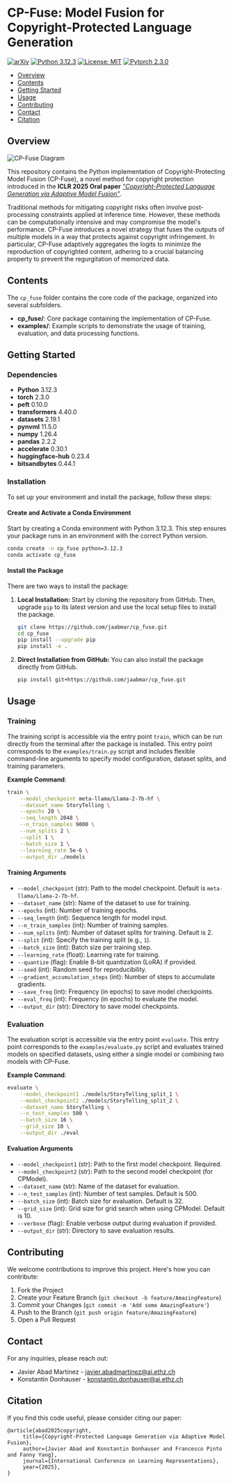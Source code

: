 # CP-Fuse: Model Fusion for Copyright-Protected Language Generation

[![arXiv](https://img.shields.io/badge/stat.ML-arXiv%3A2412.06619-B31B1B.svg)](https://arxiv.org/abs/2412.06619)
[![Python 3.12.3](https://img.shields.io/badge/python-3.12.3-blue.svg)](https://python.org/downloads/release/python-3123/)
[![License: MIT](https://img.shields.io/badge/License-MIT-yellow.svg)](LICENSE)
[![Pytorch 2.3.0](https://img.shields.io/badge/pytorch-2.3.0-green.svg)](https://pytorch.org/)


* [Overview](#overview)
* [Contents](#contents)
* [Getting Started](#getting-started)
* [Usage](#usage)
* [Contributing](#contributing)
* [Contact](#contact)
* [Citation](#citation)

## Overview

![CP-Fuse Diagram](./cp_fuse.png)

This repository contains the Python implementation of Copyright-Protecting Model Fusion (CP-Fuse), a novel method for copyright protection introduced in the **ICLR 2025 Oral paper** [*"Copyright-Protected Language Generation via Adaptive Model Fusion"*](https://arxiv.org/abs/2412.06619). 

Traditional methods for mitigating copyright risks often involve post-processing constraints applied at inference time. However, these methods can be computationally intensive and may compromise the model's performance. CP-Fuse introduces a novel strategy that fuses the outputs of multiple models in a way that protects against copyright infringement. In particular, CP-Fuse adaptively aggregates the logits to minimize the reproduction of copyrighted content, adhering to a crucial balancing property to prevent the regurgitation of memorized data.

## Contents

The `cp_fuse` folder contains the core code of the package, organized into several subfolders.

- **cp_fuse/**: Core package containing the implementation of CP-Fuse.
- **examples/**: Example scripts to demonstrate the usage of training, evaluation, and data processing functions.

## Getting Started

### Dependencies

- **Python** 3.12.3
- **torch** 2.3.0
- **peft** 0.10.0
- **transformers** 4.40.0
- **datasets** 2.19.1
- **pynvml** 11.5.0
- **numpy** 1.26.4
- **pandas** 2.2.2
- **accelerate** 0.30.1
- **huggingface-hub** 0.23.4
- **bitsandbytes** 0.44.1

### Installation

To set up your environment and install the package, follow these steps:

#### Create and Activate a Conda Environment

Start by creating a Conda environment with Python 3.12.3. This step ensures your package runs in an environment with the correct Python version. 
```bash
conda create -n cp_fuse python=3.12.3
conda activate cp_fuse
```
#### Install the Package

There are two ways to install the package:

1. **Local Installation:**
   Start by cloning the repository from GitHub. Then, upgrade `pip` to its latest version and use the local setup files to install the package.
   ```bash
   git clone https://github.com/jaabmar/cp_fuse.git
   cd cp_fuse
   pip install --upgrade pip
   pip install -e .
   ```
2. **Direct Installation from GitHub:**
   You can also install the package directly from GitHub. 
   ```bash
   pip install git+https://github.com/jaabmar/cp_fuse.git
   ```
## Usage

### Training

The training script is accessible via the entry point `train`, which can be run directly from the terminal after the package is installed. This entry point corresponds to the `examples/train.py` script and includes flexible command-line arguments to specify model configuration, dataset splits, and training parameters.

**Example Command**:

```bash
train \
    --model_checkpoint meta-llama/Llama-2-7b-hf \
    --dataset_name StoryTelling \
    --epochs 20 \
    --seq_length 2048 \
    --n_train_samples 9000 \
    --num_splits 2 \
    --split 1 \
    --batch_size 1 \
    --learning_rate 5e-6 \
    --output_dir ./models
```

#### Training Arguments

- `--model_checkpoint` (str): Path to the model checkpoint. Default is `meta-llama/Llama-2-7b-hf`.
- `--dataset_name` (str): Name of the dataset to use for training.
- `--epochs` (int): Number of training epochs.
- `--seq_length` (int): Sequence length for model input.
- `--n_train_samples` (int): Number of training samples.
- `--num_splits` (int): Number of dataset splits for training. Default is 2.
- `--split` (int): Specify the training split (e.g., `1`).
- `--batch_size` (int): Batch size per training step.
- `--learning_rate` (float): Learning rate for training.
- `--quantize` (flag): Enable 8-bit quantization (LoRA) if provided.
- `--seed` (int): Random seed for reproducibility.
- `--gradient_accumulation_steps` (int): Number of steps to accumulate gradients.
- `--save_freq` (int): Frequency (in epochs) to save model checkpoints.
- `--eval_freq` (int): Frequency (in epochs) to evaluate the model.
- `--output_dir` (str): Directory to save model checkpoints.

### Evaluation

The evaluation script is accessible via the entry point `evaluate`. This entry point corresponds to the `examples/evaluate.py` script and evaluates trained models on specified datasets, using either a single model or combining two models with CP-Fuse.

**Example Command**:

```bash
evaluate \
    --model_checkpoint1 ./models/StoryTelling_split_1 \
    --model_checkpoint2 ./models/StoryTelling_split_2 \
    --dataset_name StoryTelling \
    --n_test_samples 500 \
    --batch_size 16 \
    --grid_size 10 \
    --output_dir ./eval
```

#### Evaluation Arguments

- `--model_checkpoint1` (str): Path to the first model checkpoint. Required.
- `--model_checkpoint2` (str): Path to the second model checkpoint (for CPModel).
- `--dataset_name` (str): Name of the dataset for evaluation.
- `--n_test_samples` (int): Number of test samples. Default is 500.
- `--batch_size` (int): Batch size for evaluation. Default is 32.
- `--grid_size` (int): Grid size for grid search when using CPModel. Default is 10.
- `--verbose` (flag): Enable verbose output during evaluation if provided.
- `--output_dir` (str): Directory to save evaluation results.

## Contributing

We welcome contributions to improve this project. Here's how you can contribute:

1. Fork the Project
2. Create your Feature Branch (`git checkout -b feature/AmazingFeature`)
3. Commit your Changes (`git commit -m 'Add some AmazingFeature'`)
4. Push to the Branch (`git push origin feature/AmazingFeature`)
5. Open a Pull Request


## Contact

For any inquiries, please reach out:

- Javier Abad Martinez - [javier.abadmartinez@ai.ethz.ch](mailto:javier.abadmartinez@ai.ethz.ch)
- Konstantin Donhauser - [konstantin.donhauser@ai.ethz.ch](mailto:konstantin.donhauser@ai.ethz.ch)

## Citation

If you find this code useful, please consider citing our paper:
 ```
@article{abad2025copyright,
      title={Copyright-Protected Language Generation via Adaptive Model Fusion}, 
      author={Javier Abad and Konstantin Donhauser and Francesco Pinto and Fanny Yang},
      journal={International Conference on Learning Representations},
      year={2025},
}
```
